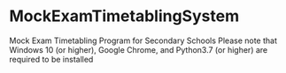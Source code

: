 # MockExamTimetablingSystem
 Mock Exam Timetabling Program for Secondary Schools
 Please note that Windows 10 (or higher), Google Chrome, and Python3.7 (or higher) are required to be installed

